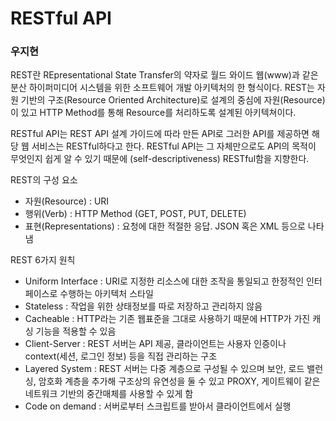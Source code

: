 # RESTful API

### 우지현

REST란 REpresentational State Transfer의 약자로 월드 와이드 웹(www)과 같은 분산 하이퍼미디어 시스템을 위한 소프트웨어 개발 아키텍처의 한 형식이다. REST는 자원 기반의 구조(Resource Oriented Architecture)로 설계의 중심에 자원(Resource)이 있고 HTTP Method를 통해 Resource를 처리하도록 설계된 아키텍쳐이다.

RESTful API는 REST API 설계 가이드에 따라 만든 API로 그러한 API를 제공하면 해당 웹 서비스는 RESTful하다고 한다. RESTful API는 그 자체만으로도 API의 목적이 무엇인지 쉽게 알 수 있기 때문에 (self-descriptiveness) RESTful함을 지향한다.

REST의 구성 요소

- 자원(Resource) : URI
- 행위(Verb) : HTTP Method (GET, POST, PUT, DELETE)
- 표현(Representations) : 요청에 대한 적절한 응답. JSON 혹은 XML 등으로 나타냄

REST 6가지 원칙

- Uniform Interface : URI로 지정한 리소스에 대한 조작을 통일되고 한정적인 인터페이스로 수행하는 아키텍처 스타일
- Stateless : 작업을 위한 상태정보를 따로 저장하고 관리하지 않음
- Cacheable : HTTP라는 기존 웹표준을 그대로 사용하기 때문에 HTTP가 가진 캐싱 기능을 적용할 수 있음
- Client-Server : REST 서버는 API 제공, 클라이언트는 사용자 인증이나 context(세션, 로그인 정보) 등을 직접 관리하는 구조 
- Layered System :  REST 서버는 다중 계층으로 구성될 수 있으며 보안, 로드 밸런싱, 암호화 계층을 추가해 구조상의 유연성을 둘 수 있고 PROXY, 게이트웨이 같은 네트워크 기반의 중간매체를 사용할 수 있게 함
- Code on demand : 서버로부터 스크립트를 받아서 클라이언트에서 실행

